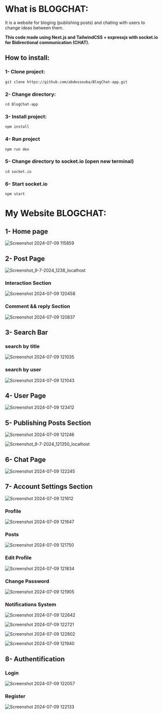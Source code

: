 # What is BLOGCHAT:
It is a website for bloging (publishing posts) and chating with users to change ideas between them.

**This code made using Next.js and TailwindCSS + expressjs with socket.io for Bidirectional communication (CHAT).**

## How to install:
### 1- Clone project:
`git clone https://github.com/abdessouba/BlogChat-app.git`

### 2- Change directory:
`cd BlogChat-app`

### 3- Install project:
`npm install`

### 4- Run project
`npm run dev`

### 5- Change directory to socket.io (open new terminal)
`cd socket.io`

### 6- Start socket.io
`npm start`

# My Website BLOGCHAT:
## 1- Home page
![Screenshot 2024-07-09 115859](https://github.com/abdessouba/BlogChat-app/assets/160285551/aee89cb4-82db-410d-a88a-2101f36ebe3e)


## 2- Post Page
![Screenshot_9-7-2024_1238_localhost](https://github.com/abdessouba/BlogChat-app/assets/160285551/64fa313b-add2-43b5-9a67-6eee21b7de95)

### Interaction Section
![Screenshot 2024-07-09 120458](https://github.com/abdessouba/BlogChat-app/assets/160285551/b82c099f-e304-4cca-a768-304538f08cdb)

### Comment && reply Section
![Screenshot 2024-07-09 120837](https://github.com/abdessouba/BlogChat-app/assets/160285551/634e2018-aeda-43db-a5c8-f95dbf1e9389)


## 3- Search Bar
### search by title
![Screenshot 2024-07-09 121035](https://github.com/abdessouba/BlogChat-app/assets/160285551/9c2e3e7e-c1e9-4499-939d-cc0ff70757f5)

### search by user
![Screenshot 2024-07-09 121043](https://github.com/abdessouba/BlogChat-app/assets/160285551/6b73a302-88b6-4657-8420-739cbb97cc77)


## 4- User Page
![Screenshot 2024-07-09 123412](https://github.com/abdessouba/BlogChat-app/assets/160285551/8fb28748-31c6-4461-8bc1-8e8c0f8fe285)


## 5- Publishing Posts Section
![Screenshot 2024-07-09 121246](https://github.com/abdessouba/BlogChat-app/assets/160285551/1ee8efc3-8ec6-4a41-9ac1-8e7814117923)

![Screenshot_9-7-2024_121350_localhost](https://github.com/abdessouba/BlogChat-app/assets/160285551/e37fc0ef-a7b2-4d90-8801-125dd082a73e)


## 6- Chat Page
![Screenshot 2024-07-09 122245](https://github.com/abdessouba/BlogChat-app/assets/160285551/94ce3458-7533-43f7-a404-291ce83bf458)

## 7- Account Settings Section
![Screenshot 2024-07-09 121612](https://github.com/abdessouba/BlogChat-app/assets/160285551/f0c3102a-8ddb-428b-9ff4-383bdd3b8dc9)

### Profile
![Screenshot 2024-07-09 121647](https://github.com/abdessouba/BlogChat-app/assets/160285551/6ad51ec7-c91a-493f-a0f3-146f4c447922)

### Posts
![Screenshot 2024-07-09 121750](https://github.com/abdessouba/BlogChat-app/assets/160285551/7e731d9e-0bad-4db8-9634-960e64fd2db9)

### Edit Profile
![Screenshot 2024-07-09 121834](https://github.com/abdessouba/BlogChat-app/assets/160285551/286bb721-e4a8-4310-bd72-892ee5935bad)

### Change Password
![Screenshot 2024-07-09 121905](https://github.com/abdessouba/BlogChat-app/assets/160285551/0693b0ab-feb1-4f72-9216-eceded3d1731)

### Notifications System

![Screenshot 2024-07-09 122642](https://github.com/abdessouba/BlogChat-app/assets/160285551/9b6e57a6-74df-466a-828f-4fbe24efdd87)

![Screenshot 2024-07-09 122721](https://github.com/abdessouba/BlogChat-app/assets/160285551/bd5ee27a-e447-460a-b8d3-0bf58b207ae6)

![Screenshot 2024-07-09 122802](https://github.com/abdessouba/BlogChat-app/assets/160285551/49b5dacd-7b6d-41da-af6e-e0765c21fc43)

![Screenshot 2024-07-09 121940](https://github.com/abdessouba/BlogChat-app/assets/160285551/c2d9d660-880b-4ee9-a2c1-892a2b6837c8)


## 8- Authentification
### Login
![Screenshot 2024-07-09 122057](https://github.com/abdessouba/BlogChat-app/assets/160285551/b9a4ba42-c205-45de-80f0-c8b2b1af1f3f)

### Register
![Screenshot 2024-07-09 122133](https://github.com/abdessouba/BlogChat-app/assets/160285551/2c9100fe-5b6e-480c-99d3-da9427834bac)


